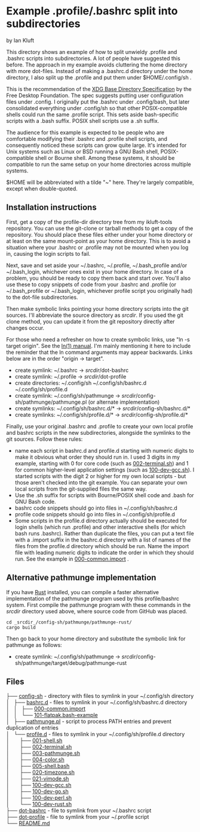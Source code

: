 # Example .profile/.bashrc split into subdirectories
by Ian Kluft

This directory shows an example of how to split unwieldy .profile and .bashrc scripts into subdirectories. A lot of people have suggested this before. The approach in my example avoids cluttering the home directory with more dot-files. Instead of making a .bashrc.d directory under the home directory, I also split up the .profile and put them under $HOME/.config/sh .

This is the recommendation of the [XDG Base Directory Specification](https://specifications.freedesktop.org/basedir-spec/latest/) by the Free Desktop Foundation. The spec suggests putting user configuration files under .config. I originally put the .bashrc under .config/bash, but later consolidated everything under .config/sh so that other POSIX-compatible shells could run the same .profile script. This sets aside bash-specific scripts with a .bash suffix. POSIX shell scripts use a .sh suffix.

The audience for this example is expected to be people who are comfortable modifying their .bashrc and .profile shell scripts, and consequently noticed these scripts can grow quite large. It's intended for Unix systems such as Linux or BSD running a GNU Bash shell, POSIX-compatible shell or Bourne shell. Among these systems, it should be compatible to run the same setup on your home directories across multiple systems.

$HOME will be abbreviated with a tilde "~" here. They're largely compatible, except when double-quoted.

## Installation instructions
First, get a copy of the profile-dir directory tree from my ikluft-tools repository. You can use the git-clone or tarball methods to get a copy of the repository. You should place these files either under your home directory or at least on the same mount-point as your home directory. This is to avoid a situation where your .bashrc or .profile may not be mounted when you log in, causing the login scripts to fail.

Next, save and set aside your ~/.bashrc, ~/.profile, ~/.bash_profile and/or ~/.bash_login, whichever ones exist in your home directory. In case of a problem, you should be ready to copy them back and start over. You'll also use these to copy snippets of code from your .bashrc and .profile (or ~/.bash_profile or ~/.bash_login, whichever profile script you originally had) to the dot-file subdirectories.

Then make symbolic links pointing your home directory scripts into the git sources. I'll abbreviate the source directory as _srcdir_. If you used the git clone method, you can update it from the git repository directly after changes occur.

For those who need a refresher on how to create symbolic links, use "ln -s target origin". See the [ln(1) manual](https://www.gnu.org/software/coreutils/manual/coreutils.html#ln-invocation). I'm mainly mentioning it here to include the reminder that the ln command arguments may appear backwards. Links below are in the order "origin → target".

* create symlink: ~/.bashrc → _srcdir_/dot-bashrc
* create symlink: ~/.profile → _srcdir_/dot-profile
* create directories: ~/.config/sh ~/.config/sh/bashrc.d ~/.config/sh/profile.d
* create symlink: ~/.config/sh/pathmunge → _srcdir_/config-sh/pathmunge/pathmunge.pl (or alternate implementation)
* create symlinks: ~/.config/sh/bashrc.d/* → _srcdir_/config-sh/bashrc.d/*
* create symlinks: ~/.config/sh/profile.d/* → _srcdir_/config-sh/profile.d/*

Finally, use your original .bashrc and .profile to create your own local profile and bashrc scripts in the new subdirectories, alongside the symlinks to the git sources. Follow these rules:

* name each script in bashrc.d and profile.d starting with numeric digits to make it obvious what order they should run in. I used 3 digits in my example, starting with 0 for core code (such as [002-terminal.sh](config-sh/profile.d/002-terminal.sh)) and 1 for common higher-level application settings (such as [100-dev-gcc.sh](config-sh/profile.d/100-dev-gcc.sh)). I started scripts with the digit 2 or higher for my own local scripts - but those aren't checked into the git example. You can separate your own local scripts from the git-supplied files the same way.
* Use the .sh suffix for scripts with Bourne/POSIX shell code and .bash for GNU Bash code.
* bashrc code snippets should go into files in ~/.config/sh/bashrc.d
* profile code snippets should go into files in ~/.config/sh/profile.d
* Some scripts in the profile.d directory actually should be executed for login shells (which run .profile) and other interactive shells (for which bash runs .bashrc). Rather than duplicate the files, you can put a text file with a .import suffix in the bashrc.d directory with a list of names of the files from the profile.d directory which should be run. Name the import file with leading numeric digits to indicate the order in which they should run. See the example in [000-common.import](config-sh/bashrc.d/000-common.import) .

## Alternative pathmunge implementation
If you have [Rust](https://www.rust-lang.org/) installed, you can compile a faster alternative implementation of the pathmunge program used by this profile/bashrc system.
First compile the pathmunge program with these commands in the _srcdir_ directory used above, where source code from GitHub was placed.

    cd _srcdir_/config-sh/pathmunge/pathmunge-rust/
    cargo build

Then go back to your home directory and substitute the symbolic link for pathmunge as follows:

* create symlink: ~/.config/sh/pathmunge → _srcdir_/config-sh/pathmunge/target/debug/pathmunge-rust

## Files
<p>
	├── <a href="./config-sh/">config-sh</a> - directory with files to symlink in your ~/.config/sh directory<br>
	│   ├── <a href="./config-sh/bashrc.d/">bashrc.d</a> - files to symlink in your ~/.config/sh/bashrc.d directory<br>
	│   │   ├── <a href="./config-sh/bashrc.d/000-common.import">000-common.import</a><br>
	│   │   └── <a href="./config-sh/bashrc.d/101-flatpak.bash-example">101-flatpak.bash-example</a><br>
	│   ├── <a href="./config-sh/pathmunge.pl">pathmunge.pl</a> - script to process PATH entries and prevent duplication of entries<br>
	│   └── <a href="./config-sh/profile.d/">profile.d</a> - files to symlink in your ~/.config/sh/profile.d directory<br>
	│   &nbsp;&nbsp;&nbsp; ├── <a href="./config-sh/profile.d/001-shell.sh">001-shell.sh</a><br>
	│   &nbsp;&nbsp;&nbsp; ├── <a href="./config-sh/profile.d/002-terminal.sh">002-terminal.sh</a><br>
	│   &nbsp;&nbsp;&nbsp; ├── <a href="./config-sh/profile.d/003-pathmunge.sh">003-pathmunge.sh</a><br>
	│   &nbsp;&nbsp;&nbsp; ├── <a href="./config-sh/profile.d/004-color.sh">004-color.sh</a><br>
	│   &nbsp;&nbsp;&nbsp; ├── <a href="./config-sh/profile.d/005-shell.bash">005-shell.bash</a><br>
	│   &nbsp;&nbsp;&nbsp; ├── <a href="./config-sh/profile.d/020-timezone.sh">020-timezone.sh</a><br>
	│   &nbsp;&nbsp;&nbsp; ├── <a href="./config-sh/profile.d/021-vimode.sh">021-vimode.sh</a><br>
	│   &nbsp;&nbsp;&nbsp; ├── <a href="./config-sh/profile.d/100-dev-gcc.sh">100-dev-gcc.sh</a><br>
	│   &nbsp;&nbsp;&nbsp; ├── <a href="./config-sh/profile.d/100-dev-go.sh">100-dev-go.sh</a><br>
	│   &nbsp;&nbsp;&nbsp; ├── <a href="./config-sh/profile.d/100-dev-perl.sh">100-dev-perl.sh</a><br>
	│   &nbsp;&nbsp;&nbsp; └── <a href="./config-sh/profile.d/100-dev-rust.sh">100-dev-rust.sh</a><br>
	├── <a href="./dot-bashrc">dot-bashrc</a> - file to symlink from your ~/.bashrc script<br>
	├── <a href="./dot-profile">dot-profile</a> - file to symlink from your ~/.profile script<br>
	└── <a href="./README.md">README.md</a><br>
</p>